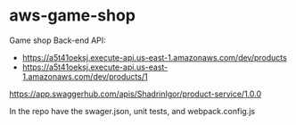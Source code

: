 # aws-game-shop
Game shop
Back-end API: 
 - https://a5t41oeksj.execute-api.us-east-1.amazonaws.com/dev/products
 - https://a5t41oeksj.execute-api.us-east-1.amazonaws.com/dev/products/1

https://app.swaggerhub.com/apis/ShadrinIgor/product-service/1.0.0

In the repo have the swager.json, unit tests, and webpack.config.js
